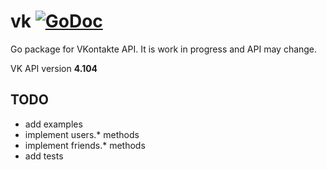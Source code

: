 # vk [![GoDoc](https://godoc.org/github.com/cention-sany/vk?status.png)](https://godoc.org/github.com/cention-sany/vk)

Go package for VKontakte API. It is work in progress and API may change.

VK API version **4.104**

## TODO

- add examples
- implement users.\* methods
- implement friends.\* methods
- add tests
